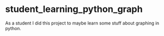 # student_learning_python_graph
As a student I did this project to maybe learn some stuff about graphing in python.
